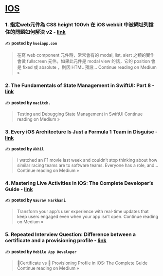 
<h1><a href=https://medium.com/tag/ios/recommended target="_blank" rel="noopener noreferrer">IOS</a></h1>
<h3>1. 指定web元件為 CSS height 100vh 在 iOS webkit 中被網址列擋住的問題如何解決 v2 - <a href="https://medium.com/@kueiapp/%E6%8C%87%E5%AE%9Aweb%E5%85%83%E4%BB%B6%E7%82%BA-css-height-100vh-%E5%9C%A8-ios-webkit-%E4%B8%AD%E8%A2%AB%E7%B6%B2%E5%9D%80%E5%88%97%E6%93%8B%E4%BD%8F%E7%9A%84%E5%95%8F%E9%A1%8C%E5%A6%82%E4%BD%95%E8%A7%A3%E6%B1%BA-v2-99dbf4ef2c83?source=rss------ios-5" target="_blank" rel="noopener noreferrer">link</a></h3>

✍️ **posted by `kueiapp.com`**

<blockquote>在寫 web component 元件時，常常會有的 modal, list, alert 之類的實作會做 fullscreen 元件。如果此元件是 modal view 的話，它的 position 會是 fixed 或 absolute ，則因 HTML 預設…
Continue reading on Medium »</blockquote>

<h3>2. The Fundamentals of State Management in SwiftUI: Part 8 - <a href="https://macitch.medium.com/the-fundamentals-of-state-management-in-swiftui-part-8-a40b69d7102f?source=rss------ios-5" target="_blank" rel="noopener noreferrer">link</a></h3>

✍️ **posted by `macitch.`**

<blockquote>Testing and Debugging State Management in SwiftUI
Continue reading on Medium »</blockquote>

<h3>3. Every iOS Architecture Is Just a Formula 1 Team in Disguise - <a href="https://medium.com/@hewhoios/every-ios-architecture-is-just-a-formula-1-team-in-disguise-d474e5e2a802?source=rss------ios-5" target="_blank" rel="noopener noreferrer">link</a></h3>

✍️ **posted by `Akhil`**

<blockquote>I watched an F1 movie last week and couldn’t stop thinking about how similar racing teams are to software teams. Everyone has a role, and…
Continue reading on Medium »</blockquote>

<h3>4. Mastering Live Activities in iOS: The Complete Developer’s Guide - <a href="https://medium.com/@gauravharkhani01/mastering-live-activities-in-ios-the-complete-developers-guide-5357eb35d520?source=rss------ios-5" target="_blank" rel="noopener noreferrer">link</a></h3>

✍️ **posted by `Gaurav Harkhani`**

<blockquote>Transform your app’s user experience with real-time updates that keep users engaged even when your app isn’t open.
Continue reading on Medium »</blockquote>

<h3>5. Repeated Interview Question: Difference between a certificate and a provisioning profile - <a href="https://medium.com/@avula.koti.realpage/repeated-interview-question-difference-between-a-certificate-and-a-provisioning-profile-279c82296004?source=rss------ios-5" target="_blank" rel="noopener noreferrer">link</a></h3>

✍️ **posted by `Mobile App Developer`**

<blockquote>🔑Certificate vs 📄 Provisioning Profile in iOS: The Complete Guide
Continue reading on Medium »</blockquote>

